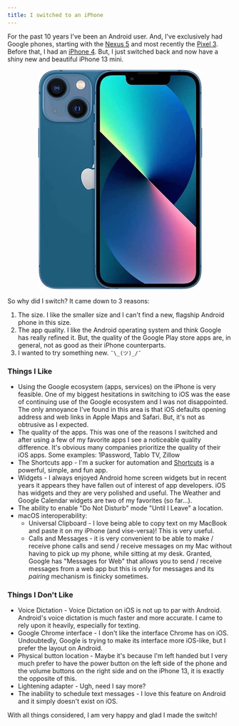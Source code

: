 ```yaml
---
title: I switched to an iPhone
---
```


For the past 10 years I've been an Android user.  And, I've exclusively had Google phones, starting with the [Nexus 5](https://en.wikipedia.org/wiki/Nexus_5) and most recently the [Pixel 3](https://en.wikipedia.org/wiki/Pixel_3).  Before that, I had an [iPhone 4](https://en.wikipedia.org/wiki/IPhone_4).  But, I just switched back and now have a shiny new and beautiful iPhone 13 mini.

<div style="text-align: center;">
  <img src="iphone_13_mini.jpg" alt="iPhone 13 mini"/>
</div>

So why did I switch?  It came down to 3 reasons:
1. The size.  I like the smaller size and I can't find a new, flagship Android phone in this size.
2. The app quality.  I like the Android operating system and think Google has really refined it.  But, the quality of the Google Play store apps are, in general, not as good as their iPhone counterparts.
3. I wanted to try something new.  `¯\_(ツ)_/¯`

### Things I Like
- Using the Google ecosystem (apps, services) on the iPhone is very feasible.  One of my biggest hesitations in switching to iOS was the ease of continuing use of the Google ecosystem and I was not disappointed.  The only annoyance I've found in this area is that iOS defaults opening address and web links in Apple Maps and Safari.  But, it's not as obtrusive as I expected.
- The quality of the apps.  This was one of the reasons I switched and after using a few of my favorite apps I see a noticeable quality difference.  It's obvious many companies prioritize the quality of their iOS apps.  Some examples: 1Password, Tablo TV, Zillow
- The Shortcuts app - I'm a sucker for automation and [Shortcuts](https://apps.apple.com/us/app/shortcuts/id915249334) is a powerful, simple, and fun app.
- Widgets - I always enjoyed Android home screen widgets but in recent years it appears they have fallen out of interest of app developers.  iOS has widgets and they are very polished and useful.  The Weather and Google Calendar widgets are two of my favorites (so far...).
- The ability to enable "Do Not Disturb" mode "Until I Leave" a location.
- macOS interoperability:
  - Universal Clipboard - I love being able to copy text on my MacBook and paste it on my iPhone (and vise-versa)! This is very useful.
  - Calls and Messages - it is very convenient to be able to make / receive phone calls and send / receive messages on my Mac without having to pick up my phone, while sitting at my desk.  Granted, Google has "Messages for Web" that allows you to send / receive messages from a web app but this is only for messages and its _pairing_ mechanism is finicky sometimes.

### Things I Don't Like
- Voice Dictation - Voice Dictation on iOS is not up to par with Android.  Android's voice dictation is much faster and more accurate.  I came to rely upon it heavily, especially for texting.
- Google Chrome interface - I don't like the interface Chrome has on iOS.  Undoubtedly, Google is trying to make its interface more iOS-like, but I prefer the layout on Android.
- Physical button location - Maybe it's because I'm left handed but I very much prefer to have the power button on the left side of the phone and the volume buttons on the right side and on the iPhone 13, it is exactly the opposite of this.
- Lightening adapter - Ugh, need I say more?
- The inability to schedule text messages - I love this feature on Android and it simply doesn't exist on iOS.

With all things considered, I am very happy and glad I made the switch!
